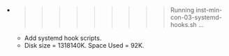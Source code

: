 * >>>>>>>>> Running inst-min-con-03-systemd-hooks.sh ...
  * Add systemd hook scripts.
  * Disk size = 1318140K. Space Used = 92K.
